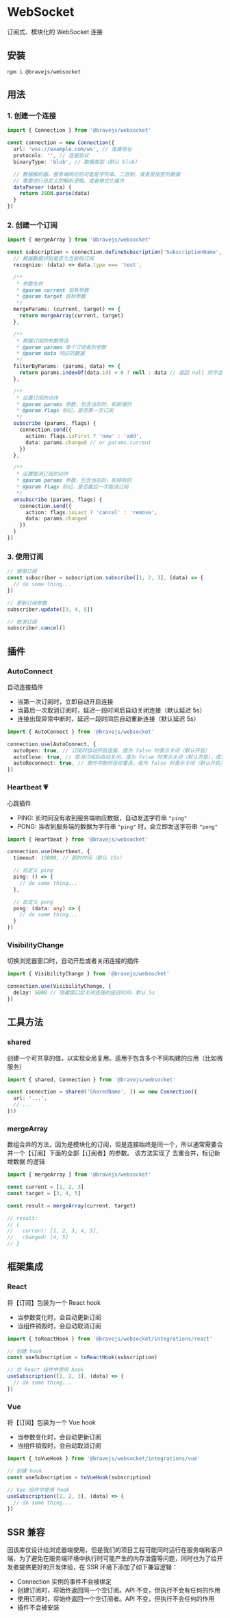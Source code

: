 # WebSocket

订阅式、模块化的 WebSocket 连接

## 安装

```shell
npm i @bravejs/websocket
```

## 用法

### 1. 创建一个连接

```ts
import { Connection } from '@bravejs/websocket'

const connection = new Connection({
  url: 'wss://example.com/ws', // 连接地址
  protocols: '', // 连接协议
  binaryType: 'blob', // 数据类型（默认 blob）

  // 数据解析器，服务端响应的可能是字符串、二进制，或者是加密的数据
  // 需要进行自定义的解析逻辑，或者格式化操作
  dataParser (data) {
    return JSON.parse(data)
  }
})
```

### 2. 创建一个订阅

```ts
import { mergeArray } from '@bravejs/websocket'

const subscription = connection.defineSubscription('SubscriptionName', {
  // 根据数据识别是否为当前的订阅
  recognize: (data) => data.type === 'test',

  /**
   * 参数合并
   * @param current 现有参数
   * @param target 目标参数
   */
  mergeParams: (current, target) => {
    return mergeArray(current, target)
  },

  /**
   * 根据订阅的参数筛选
   * @param params 单个订阅者的参数
   * @param data 响应的数据
   */
  filterByParams: (params, data) => {
    return params.indexOf(data.id) < 0 ? null : data // 返回 null 则不会执行当前订阅者的处理器，因为不是当前订阅者的参数，
  },

  /**
   * 设置订阅的动作
   * @param params 参数，包含当前的，和新增的
   * @param flags 标记，是否第一次订阅
   */
  subscribe (params, flags) {
    connection.send({
      action: flags.isFirst ? 'new' : 'add',
      data: params.changed // or params.current
    })
  },

  /**
   * 设置取消订阅的动作
   * @param params 参数，包含当前的，和移除的
   * @param flags 标记，是否最后一次取消订阅
   */
  unsubscribe (params, flags) {
    connection.send({
      action: flags.isLast ? 'cancel' : 'remove',
      data: params.changed
    })
  }
})
```

### 3. 使用订阅

```ts
// 使用订阅
const subscriber = subscription.subscribe([1, 2, 3], (data) => {
  // do some thing...
})

// 更新订阅参数
subscriber.update([3, 4, 5])

// 取消订阅
subscriber.cancel()
```

## 插件

### AutoConnect

自动连接插件

+ 当第一次订阅时，立即自动开启连接
+ 当最后一次取消订阅时，延迟一段时间后自动关闭连接（默认延迟 5s）
+ 连接出现异常中断时，延迟一段时间后自动重新连接（默认延迟 5s）

```ts
import { AutoConnect } from '@bravejs/websocket'

connection.use(AutoConnect, {
  autoOpen: true, // 订阅时自动开启连接，值为 false 时表示关闭（默认开启）
  autoClose: true, // 取消订阅后自动关闭，值为 false 时表示关闭（默认开启），值为数字时，则表示延迟关闭时间（ms）
  autoReconnect: true, // 意外中断时自动重连，值为 false 时表示关闭（默认开启），值为数字时，则表示延迟重连时间（ms）
})
```

### Heartbeat 💗

心跳插件

+ PING: 长时间没有收到服务端响应数据，自动发送字符串 `"ping"`
+ PONG: 当收到服务端的数据为字符串 `"ping"` 时，会立即发送字符串 `"pong"`

```ts
import { Heartbeat } from '@bravejs/websocket'

connection.use(Heartbeat, {
  timeout: 15000, // 超时时间（默认 15s）

  // 自定义 ping
  ping: () => {
    // do some thing...
  },

  // 自定义 pong
  pong: (data: any) => {
    // do some thing...
  }
})
```

### VisibilityChange

切换浏览器窗口时，自动开启或者关闭连接的插件

```ts
import { VisibilityChange } from '@bravejs/websocket'

connection.use(VisibilityChange, {
  delay: 5000 // 隐藏窗口后关闭连接的延迟时间，默认 5s
})
```

## 工具方法

### shared

创建一个可共享的值，以实现全局复用。适用于包含多个不同构建的应用（比如微服务）

```ts
import { shared, Connection } from '@bravejs/websocket'

const connection = shared('SharedName', () => new Connection({
  url: '...',
  // ...
}))
```

### mergeArray

数组合并的方法，因为是模块化的订阅，但是连接始终是同一个，所以通常需要合并一个【订阅】下面的全部【订阅者】的参数。
该方法实现了 去重合并，标记新增数据 的逻辑

```ts
import { mergeArray } from '@bravejs/websocket'

const current = [1, 2, 3]
const target = [3, 4, 5]

const result = mergeArray(current, target)

// result:
// {
//   current: [1, 2, 3, 4, 5],
//   changed: [4, 5]
// }
```

## 框架集成

### React

将【订阅】包装为一个 React hook

+ 当参数变化时，会自动更新订阅
+ 当组件销毁时，会自动取消订阅

```ts
import { toReactHook } from '@bravejs/websocket/integrations/react'

// 创建 hook
const useSubscription = toReactHook(subscription)

// 在 React 组件中使用 hook
useSubscription([1, 2, 3], (data) => {
  // do some thing...
})
```

### Vue

将【订阅】包装为一个 Vue hook

+ 当参数变化时，会自动更新订阅
+ 当组件销毁时，会自动取消订阅

```ts
import { toVueHook } from '@bravejs/websocket/integrations/vue'

// 创建 hook
const useSubscription = toVueHook(subscription)

// Vue 组件中使用 hook
useSubscription([1, 2, 3], (data) => {
  // do some thing...
})
```

## SSR 兼容

因该库仅设计给浏览器端使用，但是我们的项目工程可能同时运行在服务端和客户端，为了避免在服务端环境中执行时可能产生的内存泄露等问题，同时也为了给开发者提供更好的开发体验，在
SSR 环境下添加了如下兼容逻辑：

+ Connection 实例的事件不会被绑定
+ 创建订阅时，将始终返回同一个空订阅。API 不变，但执行不会有任何的作用
+ 使用订阅时，将始终返回一个空订阅者。API 不变，但执行不会任何的作用
+ 插件不会被安装